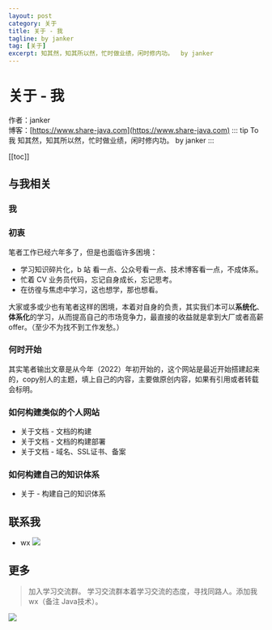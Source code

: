```yaml
---
layout: post
category: 关于
title: 关于 - 我
tagline: by janker
tag: [关于]
excerpt: 知其然，知其所以然，忙时做业绩，闲时修内功。  by janker
---
```

# 关于 - 我

作者：janker
<br/>博客：[https://www.share-java.com](https://www.share-java.com)
::: tip To 我
知其然，知其所以然，忙时做业绩，闲时修内功。  by janker
:::


[[toc]]

## 与我相关

### 我

### 初衷
笔者工作已经六年多了，但是也面临许多困境：
- 学习知识碎片化，b 站 看一点、公众号看一点、技术博客看一点，不成体系。
- 忙着 CV 业务员代码，忘记自身成长，忘记思考。
- 在彷徨与焦虑中学习，这也想学，那也想看。

大家或多或少也有笔者这样的困境，本着对自身的负责，其实我们本可以**系统化**、**体系化**的学习，从而提高自己的市场竞争力，最直接的收益就是拿到大厂或者高薪offer。（至少不为找不到工作发愁。）

### 何时开始

其实笔者输出文章是从今年（2022）年初开始的，这个网站是最近开始搭建起来的，copy别人的主题，填上自己的内容，主要做原创内容，如果有引用或者转载会标明。




### 如何构建类似的个人网站

- 关于文档 - 文档的构建
- 关于文档 - 文档的构建部署
- 关于文档 - 域名、SSL证书、备案

### 如何构建自己的知识体系

- 关于 - 构建自己的知识体系

## 联系我
- wx
  ![](https://cdn.jsdelivr.net/gh/janker0718/image_store/img/20220103214503494.png)
## 更多
> 加入学习交流群。
学习交流群本着学习交流的态度，寻找同路人。添加我wx（备注 Java技术）。

![](https://cdn.jsdelivr.net/gh/janker0718/image_store/img/20220103214503494.png)